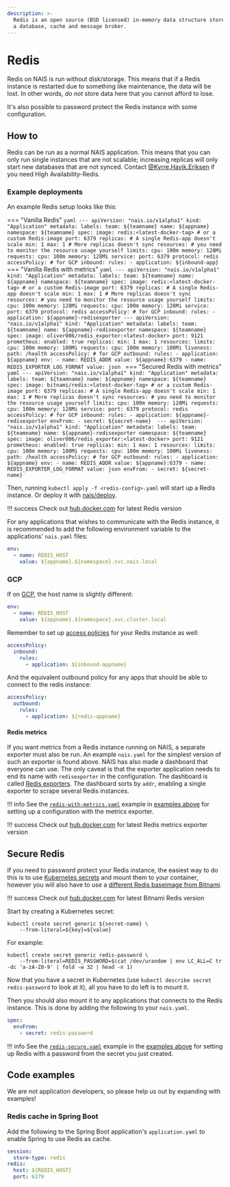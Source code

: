 ```yaml
---
description: >-
  Redis is an open source (BSD licensed) in-memory data structure store used as
  a database, cache and message broker.
---
```


# Redis

Redis on NAIS is run without disk/storage. This means that if a Redis instance is restarted due to something like maintenance, the data will be lost. In other words, _do not_ store data here that you cannot afford to lose.

It's also possible to password protect the Redis instance with some configuration.

## How to

Redis can be run as a normal NAIS application. This means that you can only run single instances that are not scalable; increasing replicas will only start new databases that are not synced. Contact [@Kyrre.Havik.Eriksen](https://nav-it.slack.com/messages/D8QQ9ELK1) if you need High Availability-Redis.

### Example deployments

An example Redis setup looks like this:

=== "Vanilla Redis"
    ```yaml
    ---
    apiVersion: "nais.io/v1alpha1"
    kind: "Application"
    metadata:
      labels:
        team: ${teamname}
      name: ${appname}
      namespace: ${teamname}
    spec:
      image: redis:<latest-docker-tag> # or a custom Redis-image
      port: 6379
      replicas: # A single Redis-app doesn't scale
        min: 1
        max: 1 # More replicas doesn't sync
      resources: # you need to monitor the resource usage yourself
        limits:
          cpu: 100m
          memory: 128Mi
        requests:
          cpu: 100m
          memory: 128Mi
      service:
        port: 6379
        protocol: redis
      accessPolicy: # for GCP
        inbound:
          rules:
            - application: ${inbound-app}
    ```
=== "Vanilla Redis with metrics"
    ```yaml
    ---
    apiVersion: "nais.io/v1alpha1"
    kind: "Application"
    metadata:
      labels:
        team: ${teamname}
      name: ${appname}
      namespace: ${teamname}
    spec:
      image: redis:<latest-docker-tag> # or a custom Redis-image
      port: 6379
      replicas: # A single Redis-app doesn't scale
        min: 1
        max: 1 # More replicas doesn't sync
      resources: # you need to monitor the resource usage yourself
        limits:
          cpu: 100m
          memory: 128Mi
        requests:
          cpu: 100m
          memory: 128Mi
      service:
        port: 6379
        protocol: redis
      accessPolicy: # for GCP
        inbound:
          rules:
            - application: ${appname}-redisexporter
    ---
    apiVersion: "nais.io/v1alpha1"
    kind: "Application"
    metadata:
      labels:
        team: ${teamname}
      name: ${appname}-redisexporter
      namespace: ${teamname}
    spec:
      image: oliver006/redis_exporter:<latest-docker>
      port: 9121
      prometheus:
        enabled: true
      replicas:
        min: 1
        max: 1
      resources:
        limits:
          cpu: 100m
          memory: 100Mi
        requests:
          cpu: 100m
          memory: 100Mi
      liveness:
        path: /health
      accessPolicy: # for GCP
        outbound:
          rules:
            - application: ${appname}
      env:
        - name: REDIS_ADDR
          value: ${appname}:6379
        - name: REDIS_EXPORTER_LOG_FORMAT
          value: json
    ```
=== "Secured Redis with metrics"
    ```yaml
    ---
    apiVersion: "nais.io/v1alpha1"
    kind: "Application"
    metadata:
      labels:
        team: ${teamname}
      name: ${appname}
      namespace: ${teamname}
    spec:
      image: bitnami/redis:<latest-docker-tag> # or a custom Redis-image
      port: 6379
      replicas: # A single Redis-app doesn't scale
        min: 1
        max: 1 # More replicas doesn't sync
      resources: # you need to monitor the resource usage yourself
        limits:
          cpu: 100m
          memory: 128Mi
        requests:
          cpu: 100m
          memory: 128Mi
      service:
        port: 6379
        protocol: redis
      accessPolicy: # for GCP
        inbound:
          rules:
            - application: ${appname}-redisexporter
      envFrom:
        - secret: ${secret-name} 
    ---
    apiVersion: "nais.io/v1alpha1"
    kind: "Application"
    metadata:
      labels:
        team: ${teamname}
      name: ${appname}-redisexporter
      namespace: ${teamname}
    spec:
      image: oliver006/redis_exporter:<latest-docker>
      port: 9121
      prometheus:
        enabled: true
      replicas:
        min: 1
        max: 1
      resources:
        limits:
          cpu: 100m
          memory: 100Mi
        requests:
          cpu: 100m
          memory: 100Mi
      liveness:
        path: /health
      accessPolicy: # for GCP
        outbound:
          rules:
            - application: ${appname}
      env:
        - name: REDIS_ADDR
          value: ${appname}:6379
        - name: REDIS_EXPORTER_LOG_FORMAT
          value: json
      envFrom:
        - secret: ${secret-name}
    ```

Then, running `kubectl apply -f <redis-config>.yaml` will start up a Redis instance. Or deploy it with [nais/deploy](../deployment/README.md).

!!! success
    Check out [hub.docker.com](https://hub.docker.com/_/redis) for latest Redis version

For any applications that wishes to communicate with the Redis instance, it is recommended to add the following environment variable to the applications' `nais.yaml` files:

```yaml
env:
  - name: REDIS_HOST
    value: ${appname}.${namespace}.svc.nais.local
```

### GCP

If on [GCP](../clusters/gcp.md), the host name is slightly different:

```yaml
env:
  - name: REDIS_HOST
    value: ${appname}.${namespace}.svc.cluster.local
```

Remember to set up [access policies](../nais-application/access-policy.md) for your Redis instance as well:

```yaml
accessPolicy:
  inbound:
    rules:
      - application: ${inbound-appname}
```

And the equivalent outbound policy for any apps that should be able to connect to the redis instance:

```yaml
accessPolicy:
  outbound:
    rules:
      - application: ${redis-appname}
```

#### Redis metrics

If you want metrics from a Redis instance running on NAIS, a separate exporter must also be run. An example `nais.yaml` for the simplest version of such an exporter is found above. NAIS has also made a dashboard that everyone can use. The only caveat is that the exporter application needs to end its name with `redisexporter` in the configuration. The dashboard is called [Redis exporters](https://grafana.adeo.no/d/L-Ktprrmz). The dashboard sorts by `addr`, enabling a single exporter to scrape several Redis instances.

!!! info
    See the [`redis-with-metrics.yaml`](redis.md#redis-with-metrics) example in [examples above](redis.md#example-deployments) for setting up a configuration with the metrics exporter.

!!! success
    Check out [hub.docker.com](https://hub.docker.com/r/oliver006/redis_exporter/tags) for latest Redis metrics exporter version

## Secure Redis

If you need to password protect your Redis instance, the easiest way to do this is to use [Kubernetes secrets](../security/secrets/kubernetes-secrets.md) and mount them to your container, however you will also have to use a [different Redis baseimage from Bitnami](https://hub.docker.com/r/bitnami/redis/).

!!! success
    Check out [hub.docker.com](https://hub.docker.com/r/bitnami/redis/) for latest Bitnami Redis version

Start by creating a Kubernetes secret:

```text
kubectl create secret generic ${secret-name} \
    --from-literal=${key}=${value}
```

For example:

```text
kubectl create secret generic redis-password \
    --from-literal=REDIS_PASSWORD=$(cat /dev/urandom | env LC_ALL=C tr -dc 'a-zA-Z0-9' | fold -w 32 | head -n 1)
```

Now that you have a secret in Kubernetes \(use `kubectl describe secret redis-password` to look at it\), all you have to do left is to mount it.

Then you should also mount it to any applications that connects to the Redis instance. This is done by adding the following to your `nais.yaml`.

```yaml
spec:
  envFrom:
    - secret: redis-password
```

!!! info
    See the [`redis-secure.yaml`](redis.md#redis-secure) example in the [examples above](redis.md#example-deployments) for setting up Redis with a password from the secret you just created.

## Code examples

We are not application developers, so please help us out by expanding with examples!

### Redis cache in Spring Boot

Add the following to the Spring Boot application's `application.yaml` to enable Spring to use Redis as cache.

```yaml
session:
  store-type: redis
redis:
  host: ${REDIS_HOST}
  port: 6379
```

